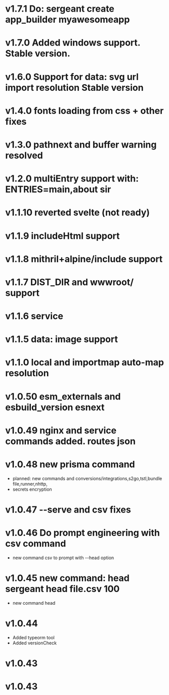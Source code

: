 # v1.7.1 Do: sergeant create app_builder myawesomeapp
# v1.7.0 Added windows support. Stable version.
# v1.6.0 Support for data: svg url import resolution Stable version
# v1.4.0 fonts loading from css + other fixes
# v1.3.0 pathnext and buffer warning resolved
# v1.2.0 multiEntry support with: ENTRIES=main,about sir
# v1.1.10 reverted svelte (not ready)
# v1.1.9 includeHtml support
# v1.1.8 mithril+alpine/include support
# v1.1.7 DIST_DIR and wwwroot/ support
# v1.1.6 service
# v1.1.5 data: image support

# v1.1.0 local and importmap auto-map resolution

# v1.0.50 esm_externals and esbuild_version esnext

# v1.0.49 nginx and service commands added. routes json

# v1.0.48 new prisma command
 - planned: new commands and conversions/integrations,s2go,tstl,bundle file,runner,nhttp,
 - secrets encryption

# v1.0.47 --serve and csv fixes

# v1.0.46 Do prompt engineering with csv command
* new command csv to prompt with --head option

# v1.0.45 new command: head   sergeant head file.csv 100
* new command head

# v1.0.44
* Added typeorm tool
* Added versionCheck

# v1.0.43

# v1.0.43

